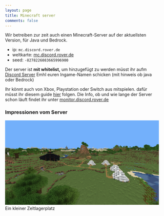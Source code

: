 ```yaml
---
layout: page
title: Minecraft server
comments: false
---
```

Wir betreiben zur zeit auch einen Minecraft-Server auf der aktuellsten Version, für Java und Bedrock.
 
- ip: `mc.discord.rover.de`
- weltkarte: [mc.discord.rover.de](http://mc.discord.rover.de)
- seed: `-8278226083665996900`

Der server ist **mit whitelist,** um hinzugefügt zu werden müsst ihr aufm [Discord Server](rover.de/discord) Emhl euren Ingame-Namen schicken (mit hinweis ob java oder Bedrock)

Ihr könnt auch von Xbox, Playstation oder Switch aus mitspielen.
dafür müsst ihr diesem guide [hier](https://github.com/Pugmatt/BedrockConnect) folgen.
Die Info, ob und wie lange der Server schon läuft findet ihr unter [monitor.discord.rover.de](http://monitor.discord.rover.de/)


### Impressionen vom Server

![Lagerplatz](/assets/img/Lagerplatz.png)
Ein kleiner Zeltlagerplatz
